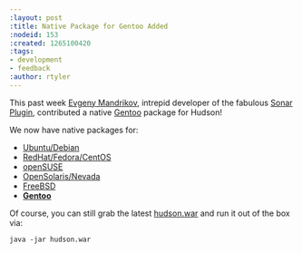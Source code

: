 ```yaml
---
:layout: post
:title: Native Package for Gentoo Added
:nodeid: 153
:created: 1265100420
:tags:
- development
- feedback
:author: rtyler
---
```

This past week <a id="aptureLink_vJn6ja8A1E" href="http://twitter.com/_godin_">Evgeny Mandrikov</a>, intrepid developer of the fabulous <a id="aptureLink_rwWftgVl3R" href="http://wiki.hudson-ci.org/display/HUDSON/Sonar+plugin">Sonar Plugin</a>, contributed a native <a id="aptureLink_fkwzElurl1" href="http://www.gentoo.org/">Gentoo</a> package for Hudson!

We now have native packages for:

* [Ubuntu/Debian](http://hudson-ci.org/debian/)
* [RedHat/Fedora/CentOS](http://hudson-ci.org/redhat/)
* [openSUSE](http://hudson-ci.org/opensuse/)
* [OpenSolaris/Nevada](http://pkg.hudson-ci.org/)
* [FreeBSD](http://www.freshports.org/www/hudson/)
* **[Gentoo](http://hudson-ci.org/gentoo/)**

Of course, you can still grab the latest [hudson.war](http://hudson-ci.org/latest/hudson.war) and run it out of the box via:

    java -jar hudson.war
